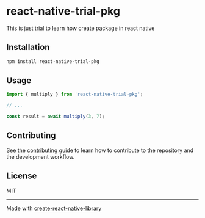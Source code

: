 # react-native-trial-pkg

This is just trial to learn how create package in react native

## Installation

```sh
npm install react-native-trial-pkg
```

## Usage

```js
import { multiply } from 'react-native-trial-pkg';

// ...

const result = await multiply(3, 7);
```

## Contributing

See the [contributing guide](CONTRIBUTING.md) to learn how to contribute to the repository and the development workflow.

## License

MIT

---

Made with [create-react-native-library](https://github.com/callstack/react-native-builder-bob)
